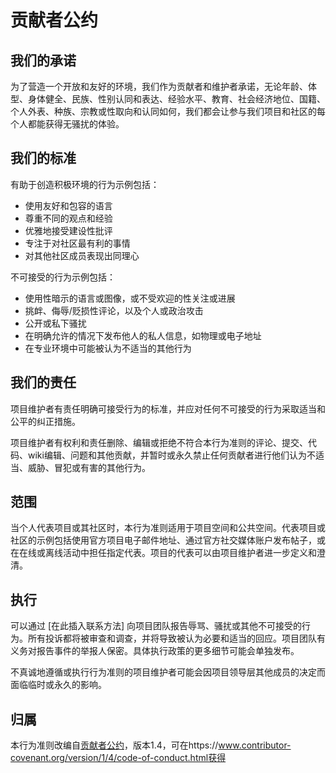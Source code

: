 # 贡献者公约

## 我们的承诺

为了营造一个开放和友好的环境，我们作为贡献者和维护者承诺，无论年龄、体型、身体健全、民族、性别认同和表达、经验水平、教育、社会经济地位、国籍、个人外表、种族、宗教或性取向和认同如何，我们都会让参与我们项目和社区的每个人都能获得无骚扰的体验。

## 我们的标准

有助于创造积极环境的行为示例包括：

* 使用友好和包容的语言
* 尊重不同的观点和经验
* 优雅地接受建设性批评
* 专注于对社区最有利的事情
* 对其他社区成员表现出同理心

不可接受的行为示例包括：

* 使用性暗示的语言或图像，或不受欢迎的性关注或进展
* 挑衅、侮辱/贬损性评论，以及个人或政治攻击
* 公开或私下骚扰
* 在明确允许的情况下发布他人的私人信息，如物理或电子地址
* 在专业环境中可能被认为不适当的其他行为

## 我们的责任

项目维护者有责任明确可接受行为的标准，并应对任何不可接受的行为采取适当和公平的纠正措施。

项目维护者有权利和责任删除、编辑或拒绝不符合本行为准则的评论、提交、代码、wiki编辑、问题和其他贡献，并暂时或永久禁止任何贡献者进行他们认为不适当、威胁、冒犯或有害的其他行为。

## 范围

当个人代表项目或其社区时，本行为准则适用于项目空间和公共空间。代表项目或社区的示例包括使用官方项目电子邮件地址、通过官方社交媒体账户发布帖子，或在在线或离线活动中担任指定代表。项目的代表可以由项目维护者进一步定义和澄清。

## 执行

可以通过 [在此插入联系方法] 向项目团队报告辱骂、骚扰或其他不可接受的行为。所有投诉都将被审查和调查，并将导致被认为必要和适当的回应。项目团队有义务对报告事件的举报人保密。具体执行政策的更多细节可能会单独发布。

不真诚地遵循或执行行为准则的项目维护者可能会因项目领导层其他成员的决定而面临临时或永久的影响。

## 归属

本行为准则改编自[贡献者公约](https://www.contributor-covenant.org)，版本1.4，可在https://www.contributor-covenant.org/version/1/4/code-of-conduct.html获得
